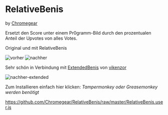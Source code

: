 # RelativeBenis
by [Chromegear](http://pr0gramm.com/user/Chromegear)

Ersetzt den Score unter einem Pr0gramm-Bild durch den prozentualen Anteil der Upvotes von alles Votes.

Original und mit RelativeBenis

![vorher](https://raw.githubusercontent.com/Chromegear/RelativeBenis/master/img/vorher.png)  ![nachher](https://raw.githubusercontent.com/Chromegear/RelativeBenis/master/img/nachher.png)

Sehr schön in Verbindung mit [ExtendedBenis](https://github.com/vikenemesh/ExtendedBenis) von [vikenzor](http://pr0gramm.com/user/vikenzor)

![nachher-extended](https://raw.githubusercontent.com/Chromegear/RelativeBenis/master/img/nachher-extended.png)

Zum Installieren einfach hier klicken:     *Tampermonkey oder Greasemonkey werden benötigt*

https://github.com/Chromegear/RelativeBenis/raw/master/RelativeBenis.user.js
